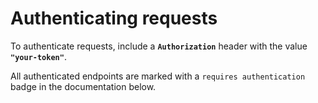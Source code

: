 # Authenticating requests

To authenticate requests, include a **`Authorization`** header with the value **`"your-token"`**.

All authenticated endpoints are marked with a `requires authentication` badge in the documentation below.


